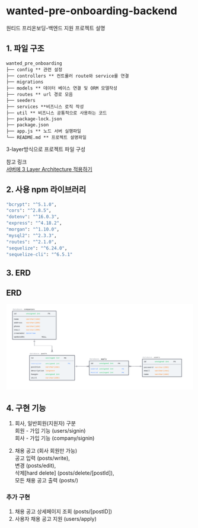 # wanted-pre-onboarding-backend
원티드 프리온보딩-백엔드 지원 프로젝트 설명

## 1. 파일 구조
```
wanted_pre_onboarding
├── config ** 관련 설정
├── controllers ** 컨트롤러 route와 service를 연결
├── migrations
├── models ** 데이터 베이스 연결 및 ORM 모델작성
├── routes ** url 경로 모음
├── seeders
├── services **비즈니스 로직 작성
├── util ** 비즈니스 공통적으로 사용하는 코드
├── package-lock.json
├── package.json
├── app.js ** 노드 서버 실행파일
└── README.md ** 프로젝트 설명파일
```
3-layer방식으로 프로젝트 파일 구성      

참고 링크    
[서버에 3 Layer Architecture 적용하기](https://velog.io/@ju_h2/Node-express-%EC%84%9C%EB%B2%84%EC%97%90-3-Layer-Architecture-%EC%A0%81%EC%9A%A9%ED%95%98%EA%B8%B0)  
## 2. 사용 npm 라이브러리
```zsh
"bcrypt": "^5.1.0",
"cors": "^2.8.5",
"dotenv": "^16.0.3",
"express": "^4.18.2",
"morgan": "^1.10.0",
"mysql2": "^2.3.3",
"routes": "^2.1.0",
"sequelize": "^6.24.0",
"sequelize-cli": "^6.5.1"
```
## 3. ERD
ERD </br>
--------
![erd 이미지](./erd.png)
## 4. 구현 기능
1. 회사, 일반회원(지원자) 구분  
회원 - 가입 기능 (users/signin)     
회사 - 가입 기능 (company/signin)

2. 채용 공고 (회사 회원만 가능)  
공고 입력 (posts/write),         
변경 (posts/edit),      
삭제[hard delete] (posts/delete/[postId]),   
모든 채용 공고 출력 (posts/) 

### 추가 구현
1. 채용 공고 상세페이지 조회
(posts/[postID])
2. 사용자 채용 공고 지원
(users/apply)